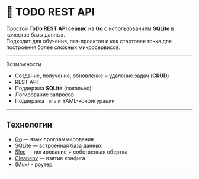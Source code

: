 # 📝 TODO REST API

Простой **ToDo REST API сервис** на **Go** с использованием **SQLite** в качестве базы данных.  
Подходит для обучения, пет-проектов и как стартовая точка для построения более сложных микросервисов.

---
Возможности

- Создание, получение, обновление и удаление задач (**CRUD**)
- REST API 
- Поддержка **SQLite** (локально)
- Логирование запросов
- Поддержка `.env` и YAML-конфигурации

---

## Технологии

- [Go](https://golang.org/) — язык программирования  
- [SQLite](https://www.sqlite.org/) — встроенная база данных  
- [Slog](https://pkg.go.dev/log/slog) — логирование + собственная обертка
- [Cleanenv](https://github.com/ilyakaznacheev/cleanenv) — взятие конфига 
- ([Mux](https://github.com/gorilla/mux)) - роутер

---
